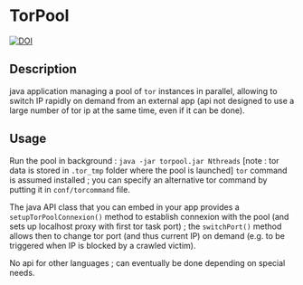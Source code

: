 # TorPool

[![DOI](https://zenodo.org/badge/18922/JusteRaimbault/TorPool.svg)](https://zenodo.org/badge/latestdoi/18922/JusteRaimbault/TorPool)

## Description

java application managing a pool of `tor` instances in parallel, allowing to switch IP rapidly on demand from an external app (api not designed to use a large number of tor ip at the same time, even if it can be done).


## Usage

Run the pool in background : `java -jar torpool.jar Nthreads` [note : tor data is stored in `.tor_tmp` folder where the pool is launched]
`tor` command is assumed installed ; you can specify an alternative tor command by putting it in `conf/torcommand` file.

The java API class that you can embed in your app provides a `setupTorPoolConnexion()` method to establish connexion with the pool (and sets up localhost proxy with first tor task port) ; the `switchPort()` method allows then to change tor port (and thus current IP) on demand (e.g. to be triggered when IP is blocked by a crawled victim).

No api for other languages ; can eventually be done depending on special needs.

